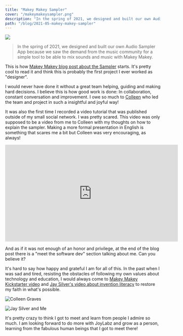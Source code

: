 ```yaml
---
title: "Makey Makey Sampler"
cover: "/makeymakeysampler.png"
description: "In the spring of 2021, we designed and built our own Audio Sampler App because we saw the demand from the Makey Makey community."
path: "/blog/2021-05-makey-makey-sampler"
---
```


[![](./makeymakeysampler.png)](https://apps.makeymakey.com/sampler/)

> In the spring of 2021, we designed and built our own Audio Sampler App because we saw the demand from the music community for a simple tool to be able to mix sounds and music with Makey Makey.

This is how [Makey Makey blog post about the Sampler](https://makeymakey.com/blogs/blog/check-out-our-sampler-app) starts. It's pretty cool to read it and think this is probably the first project I ever worked as "designer".

I would never have done it without a great team helping, guiding and making hard decisions. I believe this is how good work is done: In collaboration, constant conversation and improvement. I owe so much to [Colleen](https://twitter.com/gravescolleen) who led the team and project in such a insightful and joyful way!

It was also the first time I recorded a video tutorial that was published outside of my small social network. I was pretty scared. This video was only supposed to be a video from me to Colleen with my thoughts on how to explain the sampler. Making a more formal presentation in English is something that scares me a bit but Colleen was very encouraging, as always!

<iframe width="560" height="315" src="https://www.youtube-nocookie.com/embed/Zj7ezjOlPbc" title="YouTube video player" frameborder="0" allow="accelerometer; autoplay; clipboard-write; encrypted-media; gyroscope; picture-in-picture" allowfullscreen></iframe>

And as if it was not enough of an honor and privilege, at the end of the blog post there is a "meet the software dev" section talking about me. Can you believe it?

It's hard to say how happy and grateful I am for all of this. In the past when I was sad and tired, resisting the obstacles of following my own values about technology and education, I would always come to [Makey Makey Kickstarter video](https://www.youtube.com/watch?v=rfQqh7iCcOU) and [Jay Silver's video about invention literacy](https://www.youtube.com/watch?v=ibrwte1QqUE) to restore my faith in what's possible.

<div class="row">

<div>

![Colleen Graves](https://pbs.twimg.com/profile_images/934230015486525441/oYWEMgPC_400x400.jpg)

</div>

<div>

![Jay Silver and Me](https://cdn.shopify.com/s/files/1/0162/8612/files/3hHXz_MCnzjUAPh1JG1rG54lM8Y0zv-jr89T-dALjJQjfKmcKpo5pV-nMiXb_Q9k2sqRJv-jabPr4ahND4rZkWPTWVi8waI_pUhcARcOv5TJftXnri13XuGFYWVNUR0fZhLLehsuvQrmtA_pMo4N_V5SHofEVM7_FHZU9vjCWoHX5Y_4I_BeFa_480x480.jpg?v=1628114239)

</div>

</div>

It's pretty crazy to think I got to meet and learn from people I admire so much. I am looking forward to do more with JoyLabz and grow as a person, learning from the fabulous human beings that I got to meet there!
